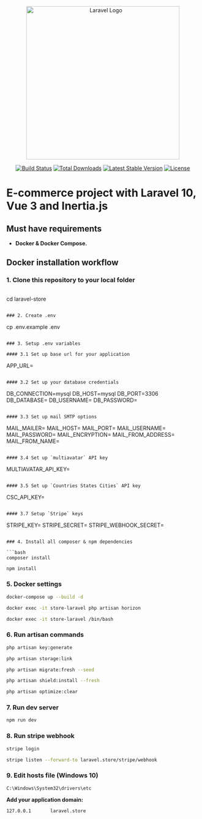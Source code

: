 <p align="center"><a href="https://laravel.com" target="_blank"><img src="https://raw.githubusercontent.com/laravel/art/master/logo-lockup/5%20SVG/2%20CMYK/1%20Full%20Color/laravel-logolockup-cmyk-red.svg" width="400" alt="Laravel Logo"></a></p>

<p align="center">
<a href="https://travis-ci.org/laravel/framework"><img src="https://travis-ci.org/laravel/framework.svg" alt="Build Status"></a>
<a href="https://packagist.org/packages/laravel/framework"><img src="https://img.shields.io/packagist/dt/laravel/framework" alt="Total Downloads"></a>
<a href="https://packagist.org/packages/laravel/framework"><img src="https://img.shields.io/packagist/v/laravel/framework" alt="Latest Stable Version"></a>
<a href="https://packagist.org/packages/laravel/framework"><img src="https://img.shields.io/packagist/l/laravel/framework" alt="License"></a>
</p>

# E-commerce project with Laravel 10, Vue 3 and Inertia.js

## Must have requirements

-   **Docker & Docker Compose.**

## Docker installation workflow

### 1. Clone this repository to your local folder

```

```
cd laravel-store
```

### 2. Create .env

```
cp .env.example .env
```

### 3. Setup .env variables

#### 3.1 Set up base url for your application

```
APP_URL=
```

#### 3.2 Set up your database credentials

```
DB_CONNECTION=mysql
DB_HOST=mysql
DB_PORT=3306
DB_DATABASE=
DB_USERNAME=
DB_PASSWORD=
```

#### 3.3 Set up mail SMTP options

```
MAIL_MAILER=
MAIL_HOST=
MAIL_PORT=
MAIL_USERNAME=
MAIL_PASSWORD=
MAIL_ENCRYPTION=
MAIL_FROM_ADDRESS=
MAIL_FROM_NAME=
```

#### 3.4 Set up `multiavatar` API key

```
MULTIAVATAR_API_KEY=
```

#### 3.5 Set up `Countries States Cities` API key

```
CSC_API_KEY=
```

#### 3.7 Setup `Stripe` keys

```
STRIPE_KEY=
STRIPE_SECRET=
STRIPE_WEBHOOK_SECRET=
```

### 4. Install all composer & npm dependencies

```bash
composer install
```

```bash
npm install
```

### 5. Docker settings

```bash
docker-compose up --build -d
```

```bash
docker exec -it store-laravel php artisan horizon
```

```bash
docker exec -it store-laravel /bin/bash
```

### 6. Run artisan commands

```bash
php artisan key:generate
```

```bash
php artisan storage:link
```

```bash
php artisan migrate:fresh --seed
```

```bash
php artisan shield:install --fresh
```

```bash
php artisan optimize:clear
```

### 7. Run dev server

```bash
npm run dev
```

### 8. Run stripe webhook

```bash
stripe login
```

```bash
stripe listen --forward-to laravel.store/stripe/webhook
```

### 9. Edit hosts file (Windows 10)

```
C:\Windows\System32\drivers\etc
```

**Add your application domain:**

```
127.0.0.1       laravel.store
```
